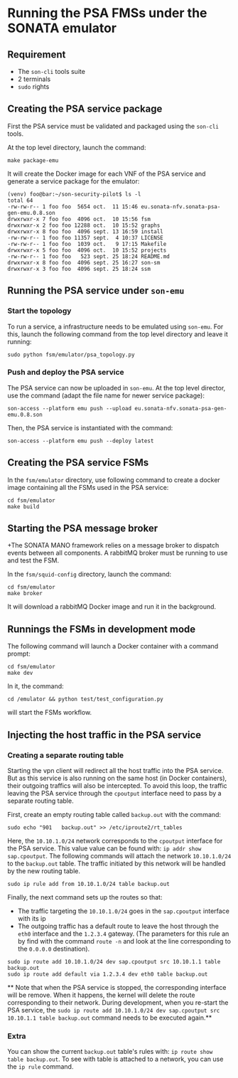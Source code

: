 # Running the PSA FMSs under the SONATA emulator

## Requirement

* The `son-cli` tools suite
* 2 terminals
* `sudo` rights


## Creating the PSA service package

First the PSA service must be validated and packaged using the `son-cli` tools.

At the top level directory, launch the command:
```
make package-emu
```

It will create the Docker image for each VNF of the PSA service and generate a service package for the emulator:
```
(venv) foo@bar:~/son-security-pilot$ ls -l
total 64
-rw-rw-r-- 1 foo foo  5654 oct.  11 15:46 eu.sonata-nfv.sonata-psa-gen-emu.0.8.son
drwxrwxr-x 7 foo foo  4096 oct.  10 15:56 fsm
drwxrwxr-x 2 foo foo 12288 oct.  10 15:52 graphs
drwxrwxr-x 8 foo foo  4096 sept. 13 16:59 install
-rw-rw-r-- 1 foo foo 11357 sept.  4 10:37 LICENSE
-rw-rw-r-- 1 foo foo  1039 oct.   9 17:15 Makefile
drwxrwxr-x 5 foo foo  4096 oct.  10 15:52 projects
-rw-rw-r-- 1 foo foo   523 sept. 25 18:24 README.md
drwxrwxr-x 8 foo foo  4096 sept. 25 16:27 son-sm
drwxrwxr-x 3 foo foo  4096 sept. 25 18:24 ssm
```


## Running the PSA service under `son-emu`

### Start the topology

To run a service, a infrastructure needs to be emulated using `son-emu`.
For this, launch the following command from the top level directory and leave it running:
```
sudo python fsm/emulator/psa_topology.py
```

### Push and deploy the PSA service

The PSA service can now be uploaded in `son-emu`.
At the top level director, use the command (adapt the file name for newer service package):
```
son-access --platform emu push --upload eu.sonata-nfv.sonata-psa-gen-emu.0.8.son
```

Then, the PSA service is instantiated with the command:
```
son-access --platform emu push --deploy latest
```


## Creating the PSA service FSMs

In the `fsm/emulator` directory, use following command to create a docker image containing all the FSMs used in the PSA service:
```
cd fsm/emulator
make build
```


## Starting the PSA message broker

+The SONATA MANO framework relies on a message broker to dispatch events between all components.
A rabbitMQ broker must be running to use and test the FSM.

In the `fsm/squid-config` directory, launch the command:
```
cd fsm/emulator
make broker
```
It will download a rabbitMQ Docker image and run it in the background.


## Runnings the FSMs in development mode


The following command will launch a Docker container with a command prompt:
```
cd fsm/emulator
make dev
```

In it, the command:
```
cd /emulator && python test/test_configuration.py
```
will start the FSMs workflow.


## Injecting the host traffic in the PSA service

### Creating a separate routing table 

Starting the vpn client will redirect all the host traffic into the PSA service.
But as this service is also running on the same host (in Docker containers), their outgoing traffics will also be intercepted.
To avoid this loop, the traffic leaving the PSA service through the `cpoutput` interface need to pass by a separate routing table.

First, create an empty routing table called `backup.out` with the command:
```
sudo echo "901   backup.out" >> /etc/iproute2/rt_tables
```

Here, the `10.10.1.0/24` network corresponds to the `cpoutput` interface for the PSA service.
This value value can be found with: `ip addr show sap.cpoutput`.
The following commands will attach the network `10.10.1.0/24` to the `backup.out` table.
The traffic initiated by this network will be handled by the new routing table.
```
sudo ip rule add from 10.10.1.0/24 table backup.out
```

Finally, the next command sets up the routes so that:
* The traffic targeting the `10.10.1.0/24` goes in the `sap.cpoutput` interface with its ip
* The outgoing traffic has a default route to leave the host through the `eth0` interface and the `1.2.3.4` gateway. (The parameters for this rule an by find with the command `route -n` and look at the line corresponding to the `0.0.0.0` destination).
```
sudo ip route add 10.10.1.0/24 dev sap.cpoutput src 10.10.1.1 table backup.out
sudo ip route add default via 1.2.3.4 dev eth0 table backup.out
```

** Note that when the PSA service is stopped, the corresponding interface will be remove. When it happens, the kernel will delete the route corresponding to their network. During development, when you re-start the PSA service, the `sudo ip route add 10.10.1.0/24 dev sap.cpoutput src 10.10.1.1 table backup.out` command needs to be executed again.**

### Extra

You can show the current `backup.out` table's rules with: `ip route show table backup.out`.
To see with table is attached to a network, you can use the `ip rule` command.


